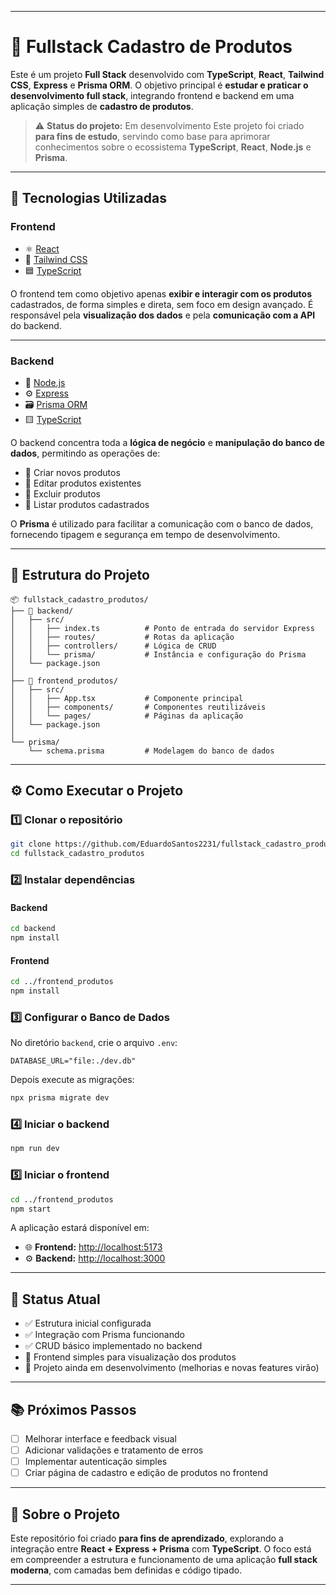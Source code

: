 
---

# 🧩 Fullstack Cadastro de Produtos

Este é um projeto **Full Stack** desenvolvido com **TypeScript**, **React**, **Tailwind CSS**, **Express** e **Prisma ORM**.
O objetivo principal é **estudar e praticar o desenvolvimento full stack**, integrando frontend e backend em uma aplicação simples de **cadastro de produtos**.

> ⚠️ **Status do projeto:** Em desenvolvimento
> Este projeto foi criado **para fins de estudo**, servindo como base para aprimorar conhecimentos sobre o ecossistema **TypeScript**, **React**, **Node.js** e **Prisma**.

---

## 🚀 Tecnologias Utilizadas

### **Frontend**

* ⚛️ [React](https://react.dev/)
* 💅 [Tailwind CSS](https://tailwindcss.com/)
* 🟦 [TypeScript](https://www.typescriptlang.org/)

O frontend tem como objetivo apenas **exibir e interagir com os produtos** cadastrados, de forma simples e direta, sem foco em design avançado.
É responsável pela **visualização dos dados** e pela **comunicação com a API** do backend.

---

### **Backend**

* 🧠 [Node.js](https://nodejs.org/)
* ⚙️ [Express](https://expressjs.com/)
* 🗃️ [Prisma ORM](https://www.prisma.io/)
* 🟨 [TypeScript](https://www.typescriptlang.org/)

O backend concentra toda a **lógica de negócio** e **manipulação do banco de dados**, permitindo as operações de:

* 🔹 Criar novos produtos
* 🔹 Editar produtos existentes
* 🔹 Excluir produtos
* 🔹 Listar produtos cadastrados

O **Prisma** é utilizado para facilitar a comunicação com o banco de dados, fornecendo tipagem e segurança em tempo de desenvolvimento.

---

## 📂 Estrutura do Projeto

```
📦 fullstack_cadastro_produtos/
├── 📁 backend/
│   ├── src/
│   │   ├── index.ts          # Ponto de entrada do servidor Express
│   │   ├── routes/           # Rotas da aplicação
│   │   ├── controllers/      # Lógica de CRUD
│   │   └── prisma/           # Instância e configuração do Prisma
│   └── package.json
│
├── 📁 frontend_produtos/
│   ├── src/
│   │   ├── App.tsx           # Componente principal
│   │   ├── components/       # Componentes reutilizáveis
│   │   └── pages/            # Páginas da aplicação
│   └── package.json
│
└── prisma/
    └── schema.prisma         # Modelagem do banco de dados
```

---

## ⚙️ Como Executar o Projeto

### 1️⃣ Clonar o repositório

```bash
git clone https://github.com/EduardoSantos2231/fullstack_cadastro_produtos.git
cd fullstack_cadastro_produtos
```

### 2️⃣ Instalar dependências

#### Backend

```bash
cd backend
npm install
```

#### Frontend

```bash
cd ../frontend_produtos
npm install
```

### 3️⃣ Configurar o Banco de Dados

No diretório `backend`, crie o arquivo `.env`:

```env
DATABASE_URL="file:./dev.db"
```

Depois execute as migrações:

```bash
npx prisma migrate dev
```

### 4️⃣ Iniciar o backend

```bash
npm run dev
```

### 5️⃣ Iniciar o frontend

```bash
cd ../frontend_produtos
npm start
```

A aplicação estará disponível em:

* 🌐 **Frontend:** [http://localhost:5173](http://localhost:5173)
* ⚙️ **Backend:** [http://localhost:3000](http://localhost:3000)

---

## 📌 Status Atual

* ✅ Estrutura inicial configurada
* ✅ Integração com Prisma funcionando
* ✅ CRUD básico implementado no backend
* 🧩 Frontend simples para visualização dos produtos
* 🔄 Projeto ainda em desenvolvimento (melhorias e novas features virão)

---

## 📚 Próximos Passos

* [ ] Melhorar interface e feedback visual
* [ ] Adicionar validações e tratamento de erros
* [ ] Implementar autenticação simples
* [ ] Criar página de cadastro e edição de produtos no frontend

---

## 💬 Sobre o Projeto

Este repositório foi criado **para fins de aprendizado**, explorando a integração entre **React + Express + Prisma** com **TypeScript**.
O foco está em compreender a estrutura e funcionamento de uma aplicação **full stack moderna**, com camadas bem definidas e código tipado.

---

